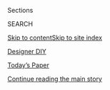 <div id="app">

<div>

<div class="NYTAppHideMasthead css-zz1s19 e1suatyy0">

<div class="section css-ui9rw0 e1suatyy2">

<div class="css-11hrj97 er09x8g0">

<div class="css-6n7j50">

</div>

<span class="css-1dv1kvn">Sections</span>

<div class="css-10488qs">

<span class="css-1dv1kvn">SEARCH</span>

</div>

[Skip to content](#site-content)[Skip to site index](#site-index)

</div>

<div id="masthead-section-label" class="css-1fnb9ct eaxe0e00">

[Designer
DIY](https://www.nytimes.com/issue/fashion/2020/06/19/designer-diy)

</div>

<div class="css-10698na e1huz5gh0">

</div>

</div>

<div id="masthead-bar-one" class="section hasLinks css-15hmgas e1csuq9d3">

<div class="css-uqyvli e1csuq9d0">

</div>

<div class="css-1uqjmks e1csuq9d1">

</div>

<div class="css-9e9ivx">

[](https://myaccount.nytimes.com/auth/login?response_type=cookie&client_id=vi)

</div>

<div class="css-1bvtpon e1csuq9d2">

[Today’s Paper](https://www.nytimes.com/section/todayspaper)

</div>

</div>

</div>

</div>

<div data-aria-hidden="false">

<div id="site-content" data-role="main">

<div id="top-wrapper" class="css-15p45cc eaca97t0" type="top">

<div id="top-slug" class="css-19x0jxb eaca97t1" hidden="">

Advertisement

</div>

[Continue reading the main
story](#after-top)

<div class="ad top-wrapper" style="text-align:center;height:100%;display:block;min-height:90px">

<div id="top" class="place-ad" data-position="top" data-size-key="top">

</div>

</div>

<div id="after-top">

</div>

</div>

<div id="collection-designer-diy" class="section css-15h4p1b e9abtgs0">

<div class="css-1j21atc e1svk9qx1">

<div class="css-fmiefx e1svk9qx2">

<div class="css-1hk7r2m eu54l5x0">

<div id="sponsor-wrapper" class="css-7a1pgi eaca97t0" type="sponsor" hidden="">

<div id="sponsor-slug" class="css-1l4mleb eaca97t1" hidden="">

Supported by

</div>

[Continue reading the main
story](#after-sponsor)

<div id="sponsor" class="ad sponsor-wrapper" style="text-align:left;height:100%;display:block">

</div>

<div id="after-sponsor">

</div>

</div>

</div>

### <span class="css-5xm8y ezz4tcd1">[Fashion](/section/fashion)</span>

</div>

<div class="css-nfcc9b e1svk9qx3">

<div class="css-vl9dhg e1svk9qx5">

<div class="css-1nrhkj6 e1svk9qx6">

# Designer DIY

<div class="follow-button-placeholder" data-collection-id="">

</div>

</div>

</div>

</div>

</div>

<div class="css-185go5a e1o5byef0">

<div class="css-15cbhtu">

  - [Latest](#stream-panel)
  - <span class="css-6n7j50">Search</span>
    <div class="control">
    <div class="label-container css-1dv1kvn">
    Search
    </div>
    <div class="css-wm4t3d">
    **<span id="clear-search-input" class="css-1dv1kvn">Clear this text
    input</span>
    </div>
    </div>
    <span class="css-1iovbfw"></span>

<div id="stream-panel" class="section css-8msx5b e1jz0cab1">

<div class="css-13mho3u">

1.  
    
    <div class="css-1cp3ece">
    
    <div class="css-1l4spti">
    
    [](/2020/06/23/style/DIY-sewing-rick-owens-stitches-a-souvenir.html)
    
    <div class="css-79elbk">
    
    ![](https://static01.nyt.com/images/2020/06/25/fashion/23DIYDESIGNERS-OWENS/23DIYDESIGNERS-OWENS-thumbWide.jpg?quality=75&auto=webp&disable=upscale)
    
    </div>
    
    ## Rick Owens Stitches a Souvenir
    
    In the latest installment of our Designer D.I.Y. series, the
    designer embroiders a lover’s hankie.
    
    <div class="css-1nqbnmb ea5icrr0">
    
    By <span class="css-1n7hynb">Guy Trebay <span>and</span> Samantha
    Hahn</span>
    
    </div>
    
    </div>
    
    <div class="css-1lc2l26 e1xfvim33">
    
    </div>
    
    </div>

2.  
    
    <div class="css-1cp3ece">
    
    <div class="css-1l4spti">
    
    [](/2020/06/17/style/paper-flower-necklace-DIY.html)
    
    <div class="css-79elbk">
    
    ![](https://static01.nyt.com/images/2020/06/18/fashion/17DIYDESIGNERS-NEUWIRTH-5/merlin_172684122_6267487a-183f-435c-aab3-783daa33b51d-thumbWide.jpg?quality=75&auto=webp&disable=upscale)
    
    </div>
    
    ## Irene Neuwirth Makes a Flower Necklace Out of Paper
    
    The Los Angeles jeweler goes outside the box for her latest
    creation, part of our Designer D.I.Y. series.
    
    <div class="css-1nqbnmb ea5icrr0">
    
    By <span class="css-1n7hynb">Jessica
    Testa</span>
    
    </div>
    
    </div>
    
    <div class="css-1lc2l26 e1xfvim33">
    
    </div>
    
    </div>

3.  
    
    <div class="css-1cp3ece">
    
    <div class="css-1l4spti">
    
    [](/2020/06/02/style/dish-towel-tote-bag.html)
    
    <div class="css-79elbk">
    
    ![](https://static01.nyt.com/images/2020/06/04/fashion/03DIYDESIGNERS-RODARTE/03DIYDESIGNERS-RODARTE-thumbWide.jpg?quality=75&auto=webp&disable=upscale)
    
    </div>
    
    ## How to Make a Dish Towel Tote Bag, With Rodarte
    
    Laura and Kate Mulleavy show us how to turn kitchen towels and
    costume jewelry into a carry-all.
    
    <div class="css-1nqbnmb ea5icrr0">
    
    By <span class="css-1n7hynb">Vanessa Friedman <span>and</span>
    Samantha
    Hahn</span>
    
    </div>
    
    </div>
    
    <div class="css-1lc2l26 e1xfvim33">
    
    </div>
    
    </div>

4.  
    
    <div class="css-1cp3ece">
    
    <div class="css-1l4spti">
    
    [](/2020/05/27/style/tie-dye-plaid-with-collina-strada.html)
    
    <div class="css-79elbk">
    
    ![](https://static01.nyt.com/images/2020/05/28/fashion/26DIYDESIGNERS-COLLINA-STRADA-shirt/26DIYDESIGNERS-COLLINA-STRADA-shirt-thumbWide-v2.jpg?quality=75&auto=webp&disable=upscale)
    
    </div>
    
    ## How to Turn Vegetables Into a Tie-Dye Pattern
    
    In the latest installment of our Designer D.I.Y. at Home series,
    Hillary Taymour, the creative director of Collina Strada, offers a
    creative use for excess beets.
    
    <div class="css-1nqbnmb ea5icrr0">
    
    By <span class="css-1n7hynb">Jessica Testa <span>and</span> Charlie
    Engman</span>
    
    </div>
    
    </div>
    
    <div class="css-1lc2l26 e1xfvim33">
    
    </div>
    
    </div>

5.  
    
    <div class="css-1cp3ece">
    
    <div class="css-1l4spti">
    
    [](/2020/05/19/style/emily-bode-sweetheart-t-shirt.html)
    
    <div class="css-79elbk">
    
    ![](https://static01.nyt.com/images/2020/05/21/fashion/19DIYDESIGNER-BODEart/19DIYDESIGNER-BODEart-thumbWide-v2.jpg?quality=75&auto=webp&disable=upscale)
    
    </div>
    
    ## Emily Bode on How to Make a ‘Sweetheart’ T-Shirt
    
    The latest installment of our Designer D.I.Y. at Home series teaches
    you how to whip up a present for the significant other you may not
    have seen for a while.
    
    <div class="css-1nqbnmb ea5icrr0">
    
    By <span class="css-1n7hynb">Guy Trebay <span>and</span> Samantha
    Hahn</span>
    
    </div>
    
    </div>
    
    <div class="css-1lc2l26 e1xfvim33">
    
    </div>
    
    </div>

6.  
    
    <div class="css-1cp3ece">
    
    <div class="css-1l4spti">
    
    [](/2020/05/05/style/how-to-make-a-blanket-cape-with-clare-waight-keller.html)
    
    <div class="css-79elbk">
    
    ![](https://static01.nyt.com/images/2020/05/07/fashion/05DIYDESIGNERS-WAIGHTKELLER-Coat/05DIYDESIGNERS-WAIGHTKELLER-Coat-thumbWide.jpg?quality=75&auto=webp&disable=upscale)
    
    </div>
    
    ## How to Make a Blanket Cape, With Clare Waight Keller
    
    In the first of our Designer D.I.Y. at Home series, the former
    Givenchy artistic director shows us how to turn an old fleece
    blanket into a coverall.
    
    <div class="css-1nqbnmb ea5icrr0">
    
    By <span class="css-1n7hynb">Vanessa Friedman <span>and</span>
    Samantha Hahn</span>
    
    </div>
    
    </div>
    
    <div class="css-1lc2l26 e1xfvim33">
    
    </div>
    
    </div>

</div>

<div class="css-g6hk37 supplemental">

<div id="mid1-wrapper" class="css-10wkyv7 eaca97t0" type="lede">

<div id="mid1-slug" class="css-1tag3rd eaca97t1">

Advertisement

</div>

[Continue reading the main
story](#after-mid1)

<div id="mid1" class="ad mid1-wrapper" style="text-align:center;height:100%;display:block;min-height:250px">

</div>

<div id="after-mid1">

</div>

</div>

<div id="mktg-wrapper" class="css-oxle51 eaca97t0" type="mktg">

<div id="mktg-slug" class="css-1tag3rd eaca97t1">

Advertisement

</div>

[Continue reading the main
story](#after-mktg)

<div id="mktg" class="ad mktg-wrapper" style="text-align:center;height:100%;display:block">

</div>

<div id="after-mktg">

</div>

</div>

</div>

</div>

</div>

</div>

</div>

</div>

## Site Index

<div>

</div>

## Site Information Navigation

  - [© <span>2020</span> <span>The New York Times
    Company</span>](https://help.nytimes.com/hc/en-us/articles/115014792127-Copyright-notice)

<!-- end list -->

  - [NYTCo](https://www.nytco.com/)
  - [Contact
    Us](https://help.nytimes.com/hc/en-us/articles/115015385887-Contact-Us)
  - [Work with us](https://www.nytco.com/careers/)
  - [Advertise](https://nytmediakit.com/)
  - [T Brand Studio](http://www.tbrandstudio.com/)
  - [Your Ad
    Choices](https://www.nytimes.com/privacy/cookie-policy#how-do-i-manage-trackers)
  - [Privacy](https://www.nytimes.com/privacy)
  - [Terms of
    Service](https://help.nytimes.com/hc/en-us/articles/115014893428-Terms-of-service)
  - [Terms of
    Sale](https://help.nytimes.com/hc/en-us/articles/115014893968-Terms-of-sale)
  - [Site
    Map](https://spiderbites.nytimes.com)
  - [Help](https://help.nytimes.com/hc/en-us)
  - [Subscriptions](https://www.nytimes.com/subscription?campaignId=37WXW)

</div>

</div>
